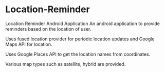 # Location-Reminder
Location Reminder Android Application
An android application to provide reminders based on the location of user. 
<p>Uses fused location provider for periodic location updates and Google Maps API for location.</p>
<p>Uses Google Places API to get the location names from coordinates.</p>
<p>Various map types such as satellite, hybrid are provided.</p>
